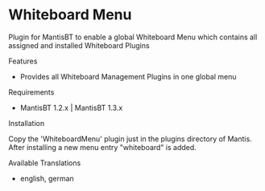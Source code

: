 # Whiteboard Menu

Plugin for MantisBT to enable a global Whiteboard Menu which contains all assigned and installed Whiteboard Plugins

Features

+ Provides all Whiteboard Management Plugins in one global menu

Requirements

+ MantisBT 1.2.x | MantisBT 1.3.x


Installation

  Copy the 'WhiteboardMenu' plugin just in the plugins directory of Mantis. After installing a new menu entry "whiteboard" is added.

Available Translations
  - english, german